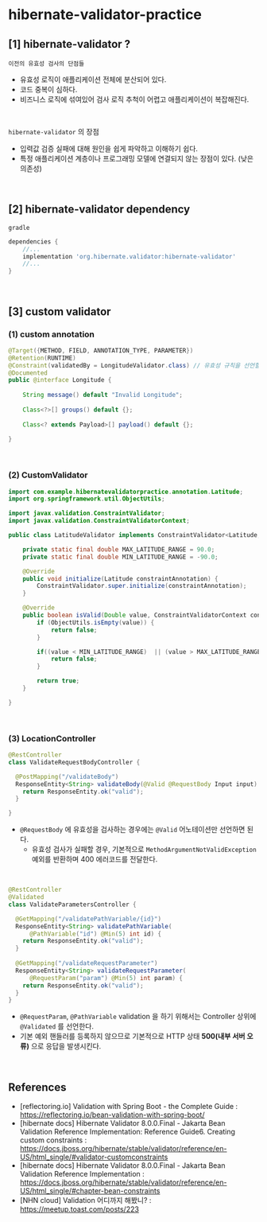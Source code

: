 # hibernate-validator-practice

## [1] hibernate-validator ?

`이전의 유효성 검사의 단점들`
- 유효성 로직이 애플리케이션 전체에 분산되어 있다.
- 코드 중복이 심하다.
- 비즈니스 로직에 섞여있어 검사 로직 추척이 어렵고 애플리케이션이 복잡해진다.

<br>

`hibernate-validator` 의 장점
- 입력값 검증 실패에 대해 원인을 쉽게 파악하고 이해하기 쉽다.
- 특정 애플리케이션 계층이나 프로그래밍 모델에 연결되지 않는 장점이 있다. (낮은 의존성)

<br>

## [2] hibernate-validator dependency
`gradle`
```groovy
dependencies {
    //...
    implementation 'org.hibernate.validator:hibernate-validator'
    //...
}
```

<br>

## [3] custom validator

### (1) custom annotation

```java
@Target({METHOD, FIELD, ANNOTATION_TYPE, PARAMETER})
@Retention(RUNTIME)
@Constraint(validatedBy = LongitudeValidator.class) // 유효성 규칙을 선언할 validator 선언
@Documented
public @interface Longitude {
    
    String message() default "Invalid Longitude";
    
    Class<?>[] groups() default {};
    
    Class<? extends Payload>[] payload() default {};
    
}

```

<br>

### (2) CustomValidator
```java
import com.example.hibernatevalidatorpractice.annotation.Latitude;
import org.springframework.util.ObjectUtils;

import javax.validation.ConstraintValidator;
import javax.validation.ConstraintValidatorContext;

public class LatitudeValidator implements ConstraintValidator<Latitude, Double> {

    private static final double MAX_LATITUDE_RANGE = 90.0;
    private static final double MIN_LATITUDE_RANGE = -90.0;

    @Override
    public void initialize(Latitude constraintAnnotation) {
        ConstraintValidator.super.initialize(constraintAnnotation);
    }

    @Override
    public boolean isValid(Double value, ConstraintValidatorContext context) {
        if (ObjectUtils.isEmpty(value)) {
            return false;
        }

        if((value < MIN_LATITUDE_RANGE)  || (value > MAX_LATITUDE_RANGE)) {
            return false;
        }

        return true;
    }

}
```

<br>

### (3) LocationController
```java
@RestController
class ValidateRequestBodyController {

  @PostMapping("/validateBody")
  ResponseEntity<String> validateBody(@Valid @RequestBody Input input) {
    return ResponseEntity.ok("valid");
  }

}
```
- `@RequestBody` 에 유효성을 검사하는 경우에는 `@Valid` 어노테이션만 선언하면 된다.
   - 유효성 검사가 실패할 경우, 기본적으로 `MethodArgumentNotValidException` 예외를 반환하며 400 에러코드를 전달한다.

<br>

```java
@RestController
@Validated
class ValidateParametersController {

  @GetMapping("/validatePathVariable/{id}")
  ResponseEntity<String> validatePathVariable(
      @PathVariable("id") @Min(5) int id) {
    return ResponseEntity.ok("valid");
  }
  
  @GetMapping("/validateRequestParameter")
  ResponseEntity<String> validateRequestParameter(
      @RequestParam("param") @Min(5) int param) { 
    return ResponseEntity.ok("valid");
  }
}
```
- `@RequestParam`, `@PathVariable` validation 을 하기 위해서는 Controller 상위에 `@Validated` 를 선언한다.
- 기본 예외 핸들러를 등록하지 않으므로 기본적으로 HTTP 상태 **500(내부 서버 오류)** 으로 응답을 발생시킨다.

<br>

## References

- [reflectoring.io] Validation with Spring Boot - the Complete Guide : https://reflectoring.io/bean-validation-with-spring-boot/
- [hibernate docs] Hibernate Validator 8.0.0.Final - Jakarta Bean Validation Reference Implementation: Reference Guide6. Creating custom constraints : https://docs.jboss.org/hibernate/stable/validator/reference/en-US/html_single/#validator-customconstraints 
- [hibernate docs] Hibernate Validator 8.0.0.Final - Jakarta Bean Validation Reference Implementation : https://docs.jboss.org/hibernate/stable/validator/reference/en-US/html_single/#chapter-bean-constraints 
- [NHN cloud] Validation 어디까지 해봤니? : https://meetup.toast.com/posts/223

